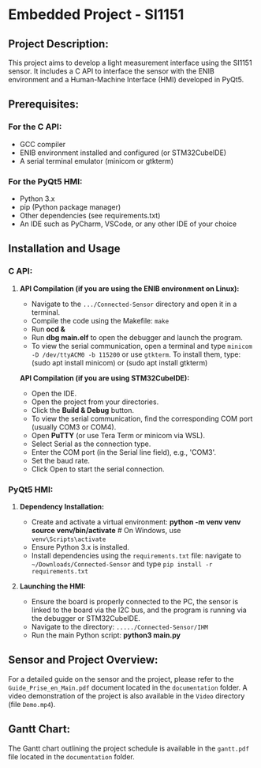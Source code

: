 # Embedded Project - SI1151

## Project Description:
This project aims to develop a light measurement interface using the SI1151 sensor. It includes a C API to interface the sensor with the ENIB environment and a Human-Machine Interface (HMI) developed in PyQt5.

## Prerequisites:

### For the C API:
- GCC compiler
- ENIB environment installed and configured (or STM32CubeIDE)
- A serial terminal emulator (minicom or gtkterm)

### For the PyQt5 HMI:
- Python 3.x
- pip (Python package manager)
- Other dependencies (see requirements.txt)
- An IDE such as PyCharm, VSCode, or any other IDE of your choice

## Installation and Usage

### C API:

1. **API Compilation (if you are using the ENIB environment on Linux):**
   - Navigate to the `.../Connected-Sensor` directory and open it in a terminal.
   - Compile the code using the Makefile: `make`
   - Run **ocd &**
   - Run **dbg main.elf** to open the debugger and launch the program.
   - To view the serial communication, open a terminal and type `minicom -D /dev/ttyACM0 -b 115200` or use `gtkterm`. 
     To install them, type: 
     (sudo apt install minicom) or (sudo apt install gtkterm)

   **API Compilation (if you are using STM32CubeIDE):**
   - Open the IDE.
   - Open the project from your directories.
   - Click the **Build & Debug** button.
   - To view the serial communication, find the corresponding COM port (usually COM3 or COM4).
   - Open **PuTTY** (or use Tera Term or minicom via WSL).
   - Select Serial as the connection type.
   - Enter the COM port (in the Serial line field), e.g., 'COM3'.
   - Set the baud rate.
   - Click Open to start the serial connection.

### PyQt5 HMI:
1. **Dependency Installation:**
   - Create and activate a virtual environment: 
     **python -m venv venv**
     **source venv/bin/activate**  # On Windows, use `venv\Scripts\activate`
   - Ensure Python 3.x is installed.
   - Install dependencies using the `requirements.txt` file: navigate to `~/Downloads/Connected-Sensor` and type 
     `pip install -r requirements.txt`

2. **Launching the HMI:**
   - Ensure the board is properly connected to the PC, the sensor is linked to the board via the I2C bus, and the program is running via the debugger or STM32CubeIDE.
   - Navigate to the directory: `...../Connected-Sensor/IHM`
   - Run the main Python script: **python3 main.py**

## Sensor and Project Overview:
For a detailed guide on the sensor and the project, please refer to the `Guide_Prise_en_Main.pdf` document located in the `documentation` folder.
A video demonstration of the project is also available in the `Video` directory (file `Demo.mp4`).

## Gantt Chart:
The Gantt chart outlining the project schedule is available in the `gantt.pdf` file located in the `documentation` folder.

